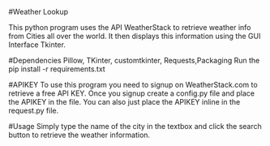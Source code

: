 #Weather Lookup

This python program uses the API WeatherStack to retrieve weather info from Cities all over the world. It then displays this information using the GUI Interface Tkinter.

#Dependencies
Pillow, TKinter, customtkinter, Requests,Packaging
Run the pip install -r requirements.txt

#APIKEY
To use this program you need to signup on WeatherStack.com to retrieve a free API KEY. Once you signup create a config.py file and place the APIKEY in the file.
You can also just place the APIKEY inline in the request.py file.

#Usage
Simply type the name of the city in the textbox and click the search button to retrieve the weather information. 
